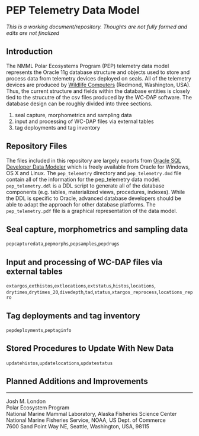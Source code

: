 PEP Telemetry Data Model
=================

*This is a working document/repository. Thoughts are not fully formed and edits are not finalized*  

Introduction
----------------------

The NMML Polar Ecosystems Program (PEP) telemetry data model represents the Oracle 11g database structure and objects used to store and process data from telemetry devices deployed on seals. All of the telemetry devices are produced by [Wildlife Computers](http://www.wildlifecomputers.com) (Redmond, Washington, USA). Thus, the current structure and fields within the database entities is closely tied to the strucutre of the csv files produced by the WC-DAP software. The database design can be roughly divided into three sections.

1. seal capture, morphometrics and sampling data
2. input and processing of WC-DAP files via external tables
3. tag deployments and tag inventory

Repository Files
-----------------

The files included in this repository are largely exports from [Oracle SQL Developer Data Modeler](http://www.oracle.com/technetwork/developer-tools/datamodeler/overview/index.html) which is freely available from Oracle for Windows, OS X and Linux. The `pep_telemetry` directory and `pep_telemetry.dmd` file contain all of the information for the pep_telemetry data model. `pep_telemetry.ddl` is a DDL script to generate all of the database components (e.g. tables, materialized views, procedures, indexes). While the DDL is specific to Oracle, advanced database developers should be able to adapt the approach for other database platforms. The `pep_telemetry.pdf` file is a graphical representation of the data model.

Seal capture, morphometrics and sampling data
---------------------------------------------

`pepcapturedata`,`pepmorphs`,`pepsamples`,`pepdrugs`


Input and processing of WC-DAP files via external tables
--------------------------------------------------------

`extargos`,`exthistos`,`extlocations`,`extstatus`,`histos`,`locations`,  
`drytimes`,`drytimes_20`,`divedepth`,`tad`,`status`,`xtargos_reprocess`,`locations_repro`

Tag deployments and tag inventory
---------------------------------

`pepdeployments`,`peptaginfo`

Stored Procedures to Update With New Data
------------------------------------------

`updatehistos`,`updatelocations`,`updatestatus`

Planned Additions and Improvements
----------------------------------

----------------------------------------
Josh M. London  
Polar Ecosystem Program  
National Marine Mammal Laboratory, Alaska Fisheries Science Center  
National Marine Fisheries Service, NOAA, US Dept. of Commerce  
7600 Sand Point Way NE, Seattle, Washington, USA, 98115 
